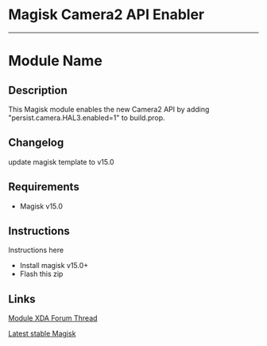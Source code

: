 # Magisk Camera2 API Enabler

---
# **Module Name**
## Description
This Magisk module enables the new Camera2 API by adding "persist.camera.HAL3.enabled=1" to build.prop.
## Changelog
update magisk template to v15.0
## Requirements
- Magisk v15.0
## Instructions
Instructions here
- Install magisk v15.0+
- Flash this zip

## Links
[Module XDA Forum Thread](https://forum.xda-developers.com/redmi-note-3/how-to/guide-how-to-enable-camera2-api-t3419579)

[Latest stable Magisk](http://www.tiny.cc/latestmagisk)
